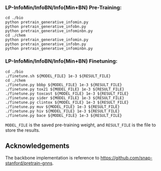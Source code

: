 ### LP-InfoMin/InfoBN/Info(Min+BN) Pre-Training: ###

```
cd ./bio
python pretrain_generative_infomin.py
python pretrain_generative_infobn.py
python pretrain_generative_infominbn.py
cd ./chem
python pretrain_generative_infomin.py
python pretrain_generative_infobn.py
python pretrain_generative_infominbn.py
```


### LP-InfoMin/InfoBN/Info(Min+BN) Finetuning: ###

```
cd ./bio
./finetune.sh ${MODEL_FILE} 1e-3 ${RESULT_FILE}
cd ./chem
./finetune.py bbbp ${MODEL_FILE} 1e-3 ${RESULT_FILE}
./finetune.py tox21 ${MODEL_FILE} 1e-3 ${RESULT_FILE}
./finetune.py toxcast ${MODEL_FILE} 1e-3 ${RESULT_FILE}
./finetune.py sider ${MODEL_FILE} 1e-3 ${RESULT_FILE}
./finetune.py clintox ${MODEL_FILE} 1e-3 ${RESULT_FILE}
./finetune.py muv ${MODEL_FILE} 1e-3 ${RESULT_FILE}
./finetune.py hiv ${MODEL_FILE} 1e-3 ${RESULT_FILE}
./finetune.py bace ${MODEL_FILE} 1e-3 ${RESULT_FILE}
```

```MODEL_FILE``` is the saved pre-training weight, and ```RESULT_FILE``` is the file to store the results.




## Acknowledgements

The backbone implementation is reference to https://github.com/snap-stanford/pretrain-gnns.
